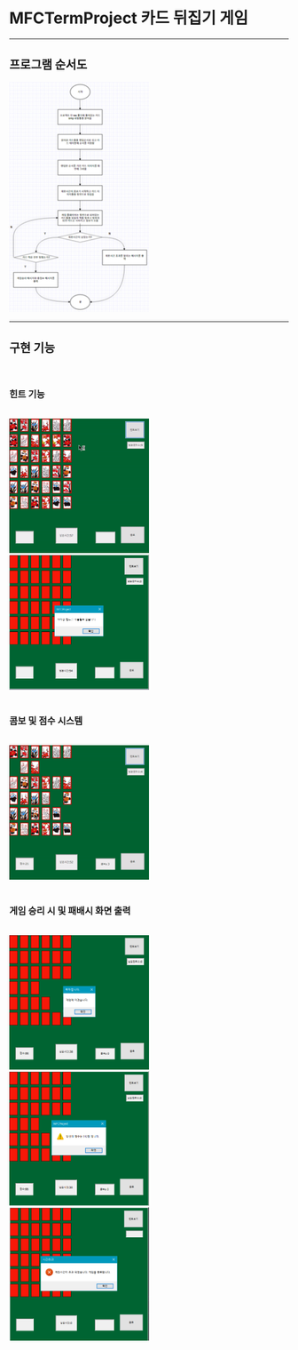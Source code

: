 # MFCTermProject 카드 뒤집기 게임

---

## 프로그램 순서도

<img src="https://github.com/dmlgus0458/MFCTermProject/blob/3f571865660ccefde40b984d2705cc99ad779948/preview/chart.jpg" title="Diagram" alt="Diagram" width="50%">
<br>

---

## 구현 기능

<br>

### 힌트 기능

<br>

<img src="https://github.com/dmlgus0458/MFCTermProject/blob/3f571865660ccefde40b984d2705cc99ad779948/preview/hint.gif" title="hint" alt="hint" width="50%">
<img src="https://github.com/dmlgus0458/MFCTermProject/blob/3f571865660ccefde40b984d2705cc99ad779948/preview/hintflag.PNG" title="hint" alt="hint" width="50%">

<br>
<br>

### 콤보 및 점수 시스템

<br>

<img src="https://github.com/dmlgus0458/MFCTermProject/blob/3f571865660ccefde40b984d2705cc99ad779948/preview/combo_score.gif" title="score" alt="score" width="50%">

<br>
<br>

### 게임 승리 시 및 패배시 화면 출력

<br>

<img src="https://github.com/dmlgus0458/MFCTermProject/blob/3f571865660ccefde40b984d2705cc99ad779948/preview/gamewin.PNG" title="win" alt="win" width="50%">
<img src="https://github.com/dmlgus0458/MFCTermProject/blob/3f571865660ccefde40b984d2705cc99ad779948/preview/gamewinscore.PNG" title="win" alt="win" width="50%">
<img src="https://github.com/dmlgus0458/MFCTermProject/blob/3f571865660ccefde40b984d2705cc99ad779948/preview/gamelose.PNG" title="lose" alt="lose" width="50%">

<br>
<br>
<br>
